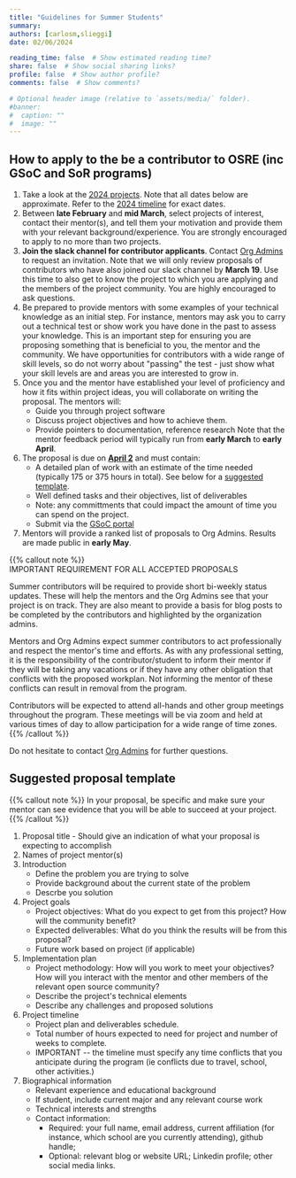 ```yaml
---
title: "Guidelines for Summer Students"
summary:
authors: [carlosm,slieggi]
date: 02/06/2024

reading_time: false  # Show estimated reading time?
share: false  # Show social sharing links?
profile: false  # Show author profile?
comments: false  # Show comments?

# Optional header image (relative to `assets/media/` folder).
#banner:
#  caption: ""
#  image: ""
---
```




## How to apply to the be a contributor to OSRE (inc GSoC and SoR programs)

1. Take a look at the [2024 projects](/osre24#projects). Note that all dates below are approximate. Refer to the [2024 timeline](/osre24/#timeline) for exact dates.
2. Between **late February** and **mid March**, select projects of interest, contact their mentor(s), and tell them your motivation and provide them with your relevant background/experience. You are strongly encouraged to apply to no more than two projects.
3. **Join the slack channel for contributor applicants**. Contact [Org Admins](mailto:ospo-info-group@ucsc.edu) to request an invitation. Note that we will only review proposals of contributors who have also joined our slack channel by **March 19**. Use this time to also get to know the project to which you are applying and the members of the project community. You are highly encouraged to ask questions. 
4. Be prepared to provide mentors with some examples of your technical knowledge as an initial step. For instance, mentors may ask you to carry out a technical test or show work you have done in the past to assess your knowledge. This is an important step for ensuring you are proposing something that is beneficial to you, the mentor and the community. We have opportunities for contributors with a wide range of skill levels, so do not worry about "passing" the test - just show what your skill levels are and areas you are interested to grow in.
5. Once you and the mentor have established your level of proficiency and how it fits within project ideas, you will collaborate on writing the proposal. 
The mentors will:
    - Guide you through project software
    - Discuss project objectives and how to achieve them. 
    - Provide pointers to documentation, reference research
Note that the mentor feedback period will typically run from **early March** to **early April**. 
5. The proposal is due on [**April 2**](https://summerofcode.withgoogle.com/) and must contain:
    - A detailed plan of work with an estimate of the time needed (typically 175 or 375 hours in total). See below for a [suggested template](#suggested-proposal-template).
    - Well defined tasks and their objectives, list of deliverables
    - Note: any committments that could impact the amount of time you can spend on the project.
    - Submit via the [GSoC portal](https://summerofcode.withgoogle.com/)
6. Mentors will provide a ranked list of proposals to Org Admins. Results are made public in **early May**.


{{% callout note %}}  
IMPORTANT REQUIREMENT FOR ALL ACCEPTED PROPOSALS  

Summer contributors will be required to provide short bi-weekly status updates. These will help the mentors and the Org Admins see that your project is on track. They are also meant to provide a basis for blog posts to be completed by the contributors and highlighted by the organization admins.  

Mentors and Org Admins expect summer contributors to act professionally and respect the mentor's time and efforts. As with any professional setting, it is the responsibility of the contributor/student to inform their mentor if they will be taking any vacations or if they have any other obligation that conflicts with the proposed workplan. Not informing the mentor of these conflicts can result in removal from the program.  

Contributors will be expected to attend all-hands and other group meetings throughout the program. These meetings will be via zoom and held at various times of day to allow participation for a wide range of time zones.  
{{% /callout %}}

Do not hesitate to contact  [Org Admins](ospo-info-group@ucsc.edu) for further questions.

## Suggested proposal template

{{% callout note %}}
In your proposal, be specific and make sure your mentor can see evidence that you will be able to succeed at your project.
{{% /callout %}}

1. Proposal title - Should give an indication of what your proposal is expecting to accomplish
2. Names of project mentor(s) 
3. Introduction 
    - Define the problem you are trying to solve
    - Provide background about the current state of the problem
    - Descrbe you solution
4. Project goals
    - Project objectives: What do you expect to get from this project? How will the community benefit?
    - Expected deliverables: What do you think the results will be from this proposal?
    - Future work based on project (if applicable)
5. Implementation plan
    - Project methodology: How will you work to meet your objectives? How will you interact with the mentor and other members of the relevant open source community? 
    - Describe the project's technical elements
    - Describe any challenges and proposed solutions
6. Project timeline
    - Project plan and deliverables schedule.
    - Total number of hours expected to need for project and number of weeks to complete. 
    - IMPORTANT -- the timeline must specify any time conflicts that you anticipate during the program (ie conflicts due to travel, school, other activities.)  
7. Biographical information
    - Relevant experience and educational background
    - If student, include current major and any relevant course work
    - Technical interests and strengths
    - Contact information:
      - Required: your full name, email address, current affiliation (for instance, which school are you currently attending), github handle;
      - Optional: relevant blog or website URL; Linkedin profile; other social media links.


